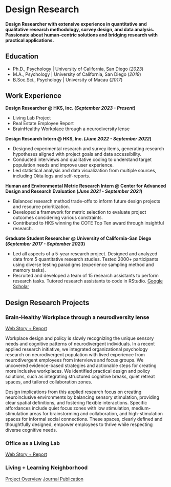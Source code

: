 # Design Research

#### Design Researcher with extensive experience in quantitative and qualitative research methodology, survey design, and data analysis. Passionate about human-centric solutions and bridging research with practical applications.


## Education
- Ph.D., Psychology | University of California, San Diego (_2023_)
- M.A., Psychology |  University of California, San Diego (_2019_)
- B.Soc.Sci., Psychology | University of Macau (_2017_)

## Work Experience
**Design Researcher @ HKS, Inc. (_September 2023 - Present_)**
- Living Lab Project
- Real Estate Employee Report
- BrainHealthy Workplace through a neurodiversity lense

**Design Research Intern @ HKS, Inc. (_June 2022 - September 2022_)**
- Designed experimental research and survey items, generating research hypotheses aligned with project goals and data accessibility.
- Conducted interviews and qualitative coding to understand target population needs and improve user experience.
- Led statistical analysis and data visualization from multiple sources, including Okta logs and self-reports.

**Human and Environmental Metric Research Intern @ Center for Advanced Design and Research Evaluation (_June 2021 - September 2021_)**
- Balanced research method trade-offs to inform future design projects and resource prioritization.
- Developed a framework for metric selection to evaluate project outcomes considering various constraints.
- Contributed to HKS winning the COTE Top Ten award through insightful research.

**Graduate Student Researcher @ University of California-San Diego (_September 2017 - September 2023_)**                                         
- Led all aspects of a 5-year research project. Designed and analyzed data from 5 quantitative research studies. Tested 2000+ participants using diverse testing paradigms (experience sampling method and memory tasks).
- Recruited and developed a team of 15 research assistants to perform research tasks. Tutored research assistants to code in RStudio.
[Google Scholar](https://scholar.google.com/citations?hl=en&user=tjyp9TUAAAAJ&view_op=list_works&sortby=pubdate)

## Design Research Projects
### Brain-Healthy Workplace through a neurodiversity lense 
[Web Story + Report](https://www.hksinc.com/our-news/articles/mindful-design-mindful-people-neuroinclusive-workplaces/)

Workplace design and policy is slowly recognizing the unique sensory needs and cognitive patterns of neurodivergent individuals. In a recent applied research initiative, we integrated organizational psychology research on neurodivergent population with lived experience from neurodivergent employees from interviews and focus groups. We uncovered evidence-based strategies and actionable steps for creating more inclusive workplaces. We identified practical design and policy solutions, such as integrating structured cognitive breaks, quiet retreat spaces, and tailored collaboration zones.  

Design implications from this applied research focus on creating neuroinclusive environments by balancing sensory stimulation, providing clear spatial definitions, and fostering flexible interactions. Specific affordances include quiet focus zones with low stimulation, medium-stimulation areas for brainstorming and collaboration, and high-stimulation spaces for informal social connections. These spaces, clearly defined and thoughtfully designed, empower employees to thrive while respecting diverse cognitive needs. 

### Office as a Living Lab
[Web Story + Report](https://www.hksinc.com/our-news/articles/mindful-design-mindful-people-neuroinclusive-workplaces/)

### Living + Learning Neighborhood
[Project Overview](https://www.cadreresearch.org/live-learn-lab) 
[Journal Publication](https://openurl.ebsco.com/EPDB%3Agcd%3A11%3A2009643/detailv2?sid=ebsco%3Aplink%3Ascholar&id=ebsco%3Agcd%3A177332883&crl=c&link_origin=scholar.google.com)

